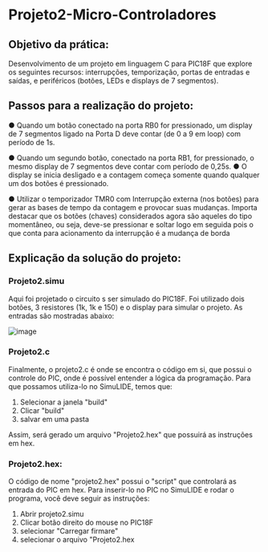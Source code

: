 # Projeto2-Micro-Controladores

## Objetivo da prática:

Desenvolvimento de um projeto em linguagem C para PIC18F que explore os seguintes recursos: interrupções, temporização, portas de entradas e saídas, e periféricos (botões, LEDs e displays de 7 segmentos).

## Passos para a realização do projeto:

● Quando um botão conectado na porta RB0 for pressionado, um display de 7 segmentos ligado na Porta D deve contar (de 0 a 9 em loop) com período de 1s.

● Quando um segundo botão, conectado na porta RB1, for pressionado, o mesmo display de 7 segmentos deve contar com período de 0,25s.
● O display se inicia desligado e a contagem começa somente quando qualquer um dos botões é pressionado.

● Utilizar o temporizador TMR0 com Interrupção externa (nos botões) para gerar as bases de tempo da contagem e provocar suas mudanças. Importa destacar que os botões (chaves) considerados agora são aqueles do tipo momentâneo, ou seja, deve-se pressionar e soltar logo em seguida pois o que conta para acionamento da interrupção é a mudança de borda


## Explicação da solução do projeto:

### Projeto2.simu

Aqui foi projetado o circuito s ser simulado do PIC18F. Foi utilizado dois botões, 3 resistores (1k, 1k e 150) e o display para simular o projeto. As entradas são mostradas abaixo:

![image](https://github.com/Yudiaramos/Projeto2-Micro-Controladores/assets/71808184/b11feef5-0eb8-419e-89f6-5f0280b606ae)

### Projeto2.c

Finalmente, o projeto2.c é onde se encontra o código em si, que possui o controle do PIC, onde é possível entender a lógica da programação. Para que possamos utiliza-lo no SimuLIDE, temos que:
1. Selecionar a janela "build"
2. Clicar "build"
3. salvar em uma pasta

Assim, será gerado um arquivo "Projeto2.hex" que possuirá as instruções em hex.

### Projeto2.hex:

O código de nome "projeto2.hex" possui o "script" que controlará as entrada do PIC em hex. Para inserir-lo no PIC no SimuLIDE e rodar o programa, você deve seguir as instruções:
1. Abrir projeto2.simu
2. Clicar botão direito do mouse no PIC18F
3. selecionar "Carregar firmare"
4. selecionar o arquivo "Projeto2.hex
